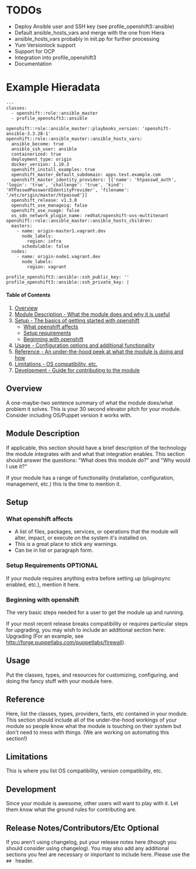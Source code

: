 # TODOs

* Deploy Ansible user and SSH key (see profile_openshift3::ansible)
* Default ansible_hosts_vars and merge with the one from Hiera
* ansible_hosts_vars probably in init.pp for further processing
* Yum Versionlock support
* Support for OCP
* Integration into profile_openshift3
* Documentation

# Example Hieradata

```
---
classes:
  - openshift::role::ansible_master
  - profile_openshift3::ansible

openshift::role::ansible_master::playbooks_version: 'openshift-ansible-3.3.28-1'
openshift::role::ansible_master::ansible_hosts_vars:
  ansible_become: true
  ansible_ssh_user: ansible
  containerized: true
  deployment_type: origin
  docker_version: 1.10.3
  openshift_install_examples: true
  openshift_master_default_subdomain: apps.test.example.com
  openshift_master_identity_providers: [{'name': 'htpasswd_auth', 'login': 'true', 'challenge': 'true', 'kind': 'HTPasswdPasswordIdentityProvider', 'filename': '/etc/origin/master/htpasswd'}]
  openshift_release: v1.3.0
  openshift_use_manageiq: false
  openshift_use_nuage: false
  os_sdn_network_plugin_name: redhat/openshift-ovs-multitenant
openshift::role::ansible_master::ansible_hosts_children:
  masters:
    - name: origin-master1.vagrant.dev
      node_labels:
        region: infra
      schedulable: false
  nodes:
    - name: origin-node1.vagrant.dev
      node_labels:
        region: vagrant

profile_openshift3::ansible::ssh_public_key: ''
profile_openshift3::ansible::ssh_private_key: |
```

#### Table of Contents

1. [Overview](#overview)
2. [Module Description - What the module does and why it is useful](#module-description)
3. [Setup - The basics of getting started with openshift](#setup)
    * [What openshift affects](#what-openshift-affects)
    * [Setup requirements](#setup-requirements)
    * [Beginning with openshift](#beginning-with-openshift)
4. [Usage - Configuration options and additional functionality](#usage)
5. [Reference - An under-the-hood peek at what the module is doing and how](#reference)
5. [Limitations - OS compatibility, etc.](#limitations)
6. [Development - Guide for contributing to the module](#development)

## Overview

A one-maybe-two sentence summary of what the module does/what problem it solves. This is your 30 second elevator pitch for your module. Consider including OS/Puppet version it works with.       

## Module Description

If applicable, this section should have a brief description of the technology the module integrates with and what that integration enables. This section should answer the questions: "What does this module *do*?" and "Why would I use it?"

If your module has a range of functionality (installation, configuration, management, etc.) this is the time to mention it.

## Setup

### What openshift affects

* A list of files, packages, services, or operations that the module will alter, impact, or execute on the system it's installed on.
* This is a great place to stick any warnings.
* Can be in list or paragraph form. 

### Setup Requirements **OPTIONAL**

If your module requires anything extra before setting up (pluginsync enabled, etc.), mention it here. 

### Beginning with openshift

The very basic steps needed for a user to get the module up and running. 

If your most recent release breaks compatibility or requires particular steps for upgrading, you may wish to include an additional section here: Upgrading (For an example, see http://forge.puppetlabs.com/puppetlabs/firewall).

## Usage

Put the classes, types, and resources for customizing, configuring, and doing the fancy stuff with your module here. 

## Reference

Here, list the classes, types, providers, facts, etc contained in your module. This section should include all of the under-the-hood workings of your module so people know what the module is touching on their system but don't need to mess with things. (We are working on automating this section!)

## Limitations

This is where you list OS compatibility, version compatibility, etc.

## Development

Since your module is awesome, other users will want to play with it. Let them know what the ground rules for contributing are.

## Release Notes/Contributors/Etc **Optional**

If you aren't using changelog, put your release notes here (though you should consider using changelog). You may also add any additional sections you feel are necessary or important to include here. Please use the `## ` header. 
